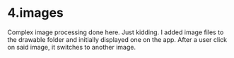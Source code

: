 # 4.images
Complex image processing done here.  Just kidding.  I added image files to the drawable folder and initially displayed one on the app.  After a user click on said image, it switches to another image.
